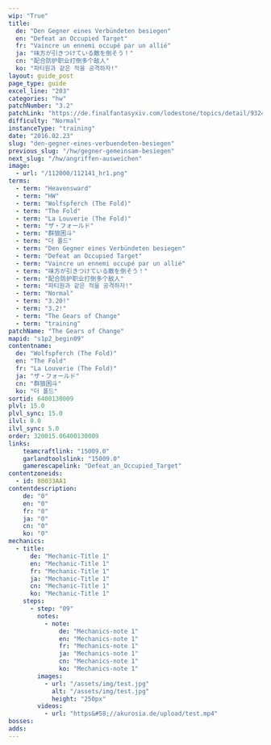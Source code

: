 ```yaml
---
wip: "True"
title:
  de: "Den Gegner eines Verbündeten besiegen"
  en: "Defeat an Occupied Target"
  fr: "Vaincre un ennemi occupé par un allié"
  ja: "味方が引きつけている敵を倒そう！"
  cn: "配合防护职业打倒多个敌人"
  ko: "파티원과 같은 적을 공격하자!"
layout: guide_post
page_type: guide
excel_line: "203"
categories: "hw"
patchNumber: "3.2"
patchLink: "https://de.finalfantasyxiv.com/lodestone/topics/detail/93245d34c33358787d1ff90333c4435c65ac6ee5"
difficulty: "Normal"
instanceType: "training"
date: "2016.02.23"
slug: "den-gegner-eines-verbuendeten-besiegen"
previous_slug: "/hw/gegner-gemeinsam-besiegen"
next_slug: "/hw/angriffen-ausweichen"
image:
  - url: "/112000/112141_hr1.png"
terms:
  - term: "Heavensward"
  - term: "HW"
  - term: "Wolfspferch (The Fold)"
  - term: "The Fold"
  - term: "La Louverie (The Fold)"
  - term: "ザ・フォールド"
  - term: "群狼困斗"
  - term: "더 폴드"
  - term: "Den Gegner eines Verbündeten besiegen"
  - term: "Defeat an Occupied Target"
  - term: "Vaincre un ennemi occupé par un allié"
  - term: "味方が引きつけている敵を倒そう！"
  - term: "配合防护职业打倒多个敌人"
  - term: "파티원과 같은 적을 공격하자!"
  - term: "Normal"
  - term: "3.20!"
  - term: "3.2!"
  - term: "The Gears of Change"
  - term: "training"
patchName: "The Gears of Change"
mapid: "s1p2_begin09"
contentname:
  de: "Wolfspferch (The Fold)"
  en: "The Fold"
  fr: "La Louverie (The Fold)"
  ja: "ザ・フォールド"
  cn: "群狼困斗"
  ko: "더 폴드"
sortid: 6400130009
plvl: 15.0
plvl_sync: 15.0
ilvl: 0.0
ilvl_sync: 5.0
order: 320015.06400130009
links:
    teamcraftlink: "15009.0"
    garlandtoolslink: "15009.0"
    gamerescapelink: "Defeat_an_Occupied_Target"
contentzoneids:
  - id: 80033AA1
contentdescription:
    de: "0"
    en: "0"
    fr: "0"
    ja: "0"
    cn: "0"
    ko: "0"
mechanics:
  - title:
      de: "Mechanic-Title 1"
      en: "Mechanic-Title 1"
      fr: "Mechanic-Title 1"
      ja: "Mechanic-Title 1"
      cn: "Mechanic-Title 1"
      ko: "Mechanic-Title 1"
    steps:
      - step: "09"
        notes:
          - note:
              de: "Mechanics-note 1"
              en: "Mechanics-note 1"
              fr: "Mechanics-note 1"
              ja: "Mechanics-note 1"
              cn: "Mechanics-note 1"
              ko: "Mechanics-note 1"
        images:
          - url: "/assets/img/test.jpg"
            alt: "/assets/img/test.jpg"
            height: "250px"
        videos:
          - url: "https&#58;//akurosia.de/upload/test.mp4"
bosses:
adds:
---
```

